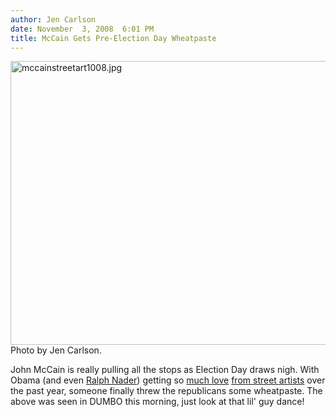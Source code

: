 ```yaml
---
author: Jen Carlson
date: November  3, 2008  6:01 PM
title: McCain Gets Pre-Election Day Wheatpaste
---
```


<p><img alt="mccainstreetart1008.jpg" src="https://web.archive.org/web/20110811130305im_/http://gothamist.com/attachments/arts_jen/mccainstreetart1008.jpg" width="640" height="454"><br>
<span class="photo_caption">Photo by Jen Carlson.</span></p>

<p>John McCain is really pulling all the stops as Election Day draws nigh. With Obama (and even <a href="https://web.archive.org/web/20110811130305/http://gothamist.com/2008/10/21/nader_street_art_in_brooklyn.php">Ralph Nader</a>) getting so <a href="https://web.archive.org/web/20110811130305/http://gothamist.com/2008/05/08/shep.php?gallery2702Pic=6#gallery">much love</a> <a href="https://web.archive.org/web/20110811130305/http://gothamist.com/2008/03/25/obama_in_brookl.php">from street artists</a> over the past year, someone finally threw the republicans some wheatpaste. The above was seen in DUMBO this morning, just look at that lil&apos; guy dance!</p>